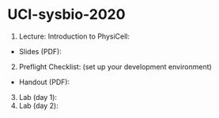 # UCI-sysbio-2020


1. Lecture: Introduction to PhysiCell:
* Slides (PDF): 
2. Preflight Checklist: (set up your development environment)
* Handout (PDF): 
3. Lab (day 1):
4. Lab (day 2):
